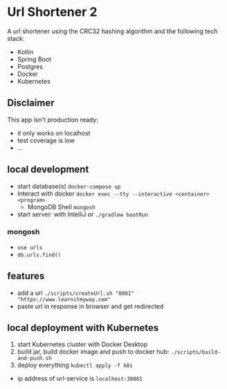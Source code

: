 # Url Shortener 2

A url shortener using the CRC32 hashing algorithm and the following tech stack:

- Kotlin
- Spring Boot
- Postgres
- Docker
- Kubernetes

## Disclaimer

This app isn't production ready:

- it only works on localhost
- test coverage is low
- ...

## local development

- start database(s) `docker-compose up`
- Interact with docker `docker exec --tty --interactive <container> <program>`
  - MongoDB Shell `mongosh`
- start server: with IntelliJ or `./gradlew bootRun`

### mongosh

- `use urls`
- `db.urls.find()`

## features

- add a url `./scripts/createUrl.sh "8081" "https://www.learnitmyway.com"`
- paste url in response in browser and get redirected

## local deployment with Kubernetes

1. start Kubernetes cluster with Docker Desktop
2. build jar, build docker image and push to docker hub: `./scripts/build-and-push.sh`
3. deploy everything `kubectl apply -f k8s`
  - ip address of url-service is `localhost:30081`
